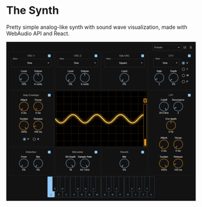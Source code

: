# The Synth

Pretty simple analog-like synth with sound wave visualization, made with WebAudio API and React.

![Preview](./public/preview.png)
